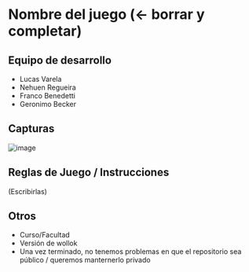 # Nombre del juego (<- borrar y completar)

## Equipo de desarrollo

- Lucas Varela
- Nehuen Regueira
- Franco Benedetti
- Geronimo Becker 
## Capturas

![image](https://github.com/user-attachments/assets/d002dacb-ae8a-4cf1-bf68-0fe095c14813)


## Reglas de Juego / Instrucciones

(Escribirlas)


## Otros

- Curso/Facultad
- Versión de wollok
- Una vez terminado, no tenemos problemas en que el repositorio sea público / queremos manternerlo privado
